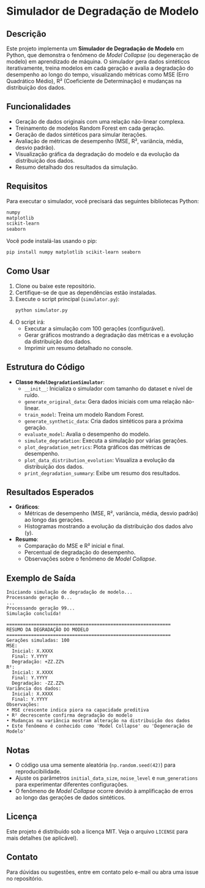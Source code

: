 # Simulador de Degradação de Modelo

## Descrição
Este projeto implementa um **Simulador de Degradação de Modelo** em Python, que demonstra o fenômeno de *Model Collapse* (ou degeneração de modelo) em aprendizado de máquina. O simulador gera dados sintéticos iterativamente, treina modelos em cada geração e avalia a degradação do desempenho ao longo do tempo, visualizando métricas como MSE (Erro Quadrático Médio), R² (Coeficiente de Determinação) e mudanças na distribuição dos dados.

## Funcionalidades
- Geração de dados originais com uma relação não-linear complexa.
- Treinamento de modelos Random Forest em cada geração.
- Geração de dados sintéticos para simular iterações.
- Avaliação de métricas de desempenho (MSE, R², variância, média, desvio padrão).
- Visualização gráfica da degradação do modelo e da evolução da distribuição dos dados.
- Resumo detalhado dos resultados da simulação.

## Requisitos
Para executar o simulador, você precisará das seguintes bibliotecas Python:
```bash
numpy
matplotlib
scikit-learn
seaborn
```

Você pode instalá-las usando o pip:
```bash
pip install numpy matplotlib scikit-learn seaborn
```

## Como Usar
1. Clone ou baixe este repositório.
2. Certifique-se de que as dependências estão instaladas.
3. Execute o script principal (`simulator.py`):
   ```bash
   python simulator.py
   ```
4. O script irá:
   - Executar a simulação com 100 gerações (configurável).
   - Gerar gráficos mostrando a degradação das métricas e a evolução da distribuição dos dados.
   - Imprimir um resumo detalhado no console.

## Estrutura do Código
- **Classe `ModelDegradationSimulator`**:
  - `__init__`: Inicializa o simulador com tamanho do dataset e nível de ruído.
  - `generate_original_data`: Gera dados iniciais com uma relação não-linear.
  - `train_model`: Treina um modelo Random Forest.
  - `generate_synthetic_data`: Cria dados sintéticos para a próxima geração.
  - `evaluate_model`: Avalia o desempenho do modelo.
  - `simulate_degradation`: Executa a simulação por várias gerações.
  - `plot_degradation_metrics`: Plota gráficos das métricas de desempenho.
  - `plot_data_distribution_evolution`: Visualiza a evolução da distribuição dos dados.
  - `print_degradation_summary`: Exibe um resumo dos resultados.

## Resultados Esperados
- **Gráficos**:
  - Métricas de desempenho (MSE, R², variância, média, desvio padrão) ao longo das gerações.
  - Histogramas mostrando a evolução da distribuição dos dados alvo (y).
- **Resumo**:
  - Comparação do MSE e R² inicial e final.
  - Percentual de degradação do desempenho.
  - Observações sobre o fenômeno de *Model Collapse*.

## Exemplo de Saída
```plaintext
Iniciando simulação de degradação de modelo...
Processando geração 0...
...
Processando geração 99...
Simulação concluída!

============================================================
RESUMO DA DEGRADAÇÃO DO MODELO
============================================================
Gerações simuladas: 100
MSE:
  Inicial: X.XXXX
  Final: Y.YYYY
  Degradação: +ZZ.ZZ%
R²:
  Inicial: X.XXXX
  Final: Y.YYYY
  Degradação: -ZZ.ZZ%
Variância dos dados:
  Inicial: X.XXXX
  Final: Y.YYYY
Observações:
• MSE crescente indica piora na capacidade preditiva
• R² decrescente confirma degradação do modelo
• Mudanças na variância mostram alteração na distribuição dos dados
• Este fenômeno é conhecido como 'Model Collapse' ou 'Degeneração de Modelo'
```

## Notas
- O código usa uma semente aleatória (`np.random.seed(42)`) para reproducibilidade.
- Ajuste os parâmetros `initial_data_size`, `noise_level` e `num_generations` para experimentar diferentes configurações.
- O fenômeno de *Model Collapse* ocorre devido à amplificação de erros ao longo das gerações de dados sintéticos.

## Licença
Este projeto é distribuído sob a licença MIT. Veja o arquivo `LICENSE` para mais detalhes (se aplicável).

## Contato
Para dúvidas ou sugestões, entre em contato pelo e-mail ou abra uma issue no repositório.